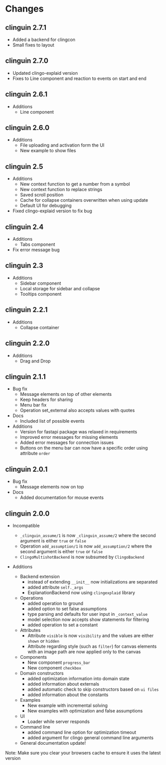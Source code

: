 # Changes

## clinguin 2.7.1

  * Added a backend for clingcon
  * Small fixes to layout

## clinguin 2.7.0

  * Updated clingo-explaid version
  * Fixes to Line component and reaction to events on start and end

## clinguin 2.6.1

  * Additions
    * Line component

## clinguin 2.6.0

  * Additions
    * File uploading and activation form the UI
    * New example to show files

## clinguin 2.5

  * Additions
    * New context function to get a number from a symbol
    * New context function to replace strings
    * Saved scroll position
    * Cache for collapse containers overwritten when using update
    * Default UI for debugging
  * Fixed clingo-explaid version to fix bug

## clinguin 2.4

  * Additions
    * Tabs component
  * Fix error message bug

## clinguin 2.3

  * Additions
    * Sidebar component
    * Local storage for sidebar and collapse
    * Tooltips component

## clinguin 2.2.1

  * Additions
    * Collapse container

## clinguin 2.2.0

  * Additions
    * Drag and Drop


## clinguin 2.1.1

  * Bug fix
    * Message elements on top of other elements
    * Keep headers for sharing
    * Menu bar fix
    * Operation set_external also accepts values with quotes
  * Docs
    * Included list of possible events
  * Additions
    * Version for fastapi package was relaxed in requirements
    * Improved error messages for missing elements
    * Added error messages for connection issues
    * Buttons on the menu bar can now have a specific order using attribute `order`



## clinguin 2.0.1

  * Bug fix
    * Message elements now on top
  * Docs
    * Added documentation for mouse events

## clinguin 2.0.0


  * Incompatible
    * `_clinguin_assume/1` is now `_clinguin_assume/2` where the second argument is either `true` or `false`
    * Operation `add_assumption/1` is now `add_assumption/2` where the second argument is either `true` or `false`
    * `ClingoMultishotBackend` is now subsumed by `ClingoBackend`

  * Additions
    * Backend extension
      * instead of extending `__init__` now initializations are separated
      * added attribute `self._args`
      * ExplanationBackend now using `clingexplaid` library
    * Operations
      * added operation to ground
      * added option to set false assumptions
      * type parsing and defaults for user input in `_context_value`
      * model selection now accepts show statements for filtering
      * added operation to set a constant
    * Attributes
      * Attribute `visible` is now `visibility` and the values are either `shown` or `hidden`
      * Attribute regarding style (such as `filter`) for canvas elements with an image path are now applied only to the canvas
    * Components
      * New component `progress_bar`
      * New component `checkbox`
    * Domain constructors
      * added optimization information into domain state
      * added information about externals
      * added automatic check to skip constructors based on `ui files`
      * added information about the constants
    * Examples
      * New example with incremental solving
      * New examples with optimization and false assumptions
    * UI
      * Loader while server responds
    * Command line
      * added command line option for optimization timeout
      * added argument for clingo general command line arguments
    * General documentation update!


  Note: Make sure you clear your browsers cache to ensure it uses the latest version


